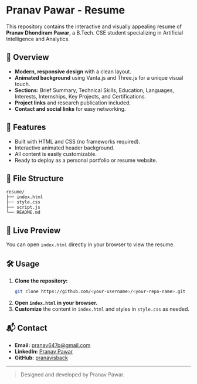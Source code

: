 # Pranav Pawar - Resume

This repository contains the interactive and visually appealing resume of **Pranav Dhondiram Pawar**, a B.Tech. CSE student specializing in Artificial Intelligence and Analytics.

## 🌟 Overview

- **Modern, responsive design** with a clean layout.
- **Animated background** using Vanta.js and Three.js for a unique visual touch.
- **Sections:** Brief Summary, Technical Skills, Education, Languages, Interests, Internships, Key Projects, and Certifications.
- **Project links** and research publication included.
- **Contact and social links** for easy networking.

## 🚀 Features

- Built with HTML and CSS (no frameworks required).
- Interactive animated header background.
- All content is easily customizable.
- Ready to deploy as a personal portfolio or resume website.

## 📂 File Structure

```
resume/
├── index.html
├── style.css
├── script.js
└── README.md
```

## 🔗 Live Preview

You can open `index.html` directly in your browser to view the resume.

## 🛠️ Usage

1. **Clone the repository:**
   ```bash
   git clone https://github.com/<your-username>/<your-repo-name>.git
   ```
2. **Open `index.html` in your browser.**
3. **Customize** the content in `index.html` and styles in `style.css` as needed.

## 📬 Contact

- **Email:** pranav647p@gmail.com
- **LinkedIn:** [Pranav Pawar](https://www.linkedin.com/in/pranav-pawar-op647)
- **GitHub:** [pranavisback](https://github.com/pranavisback)

---

> Designed and developed by Pranav Pawar.

